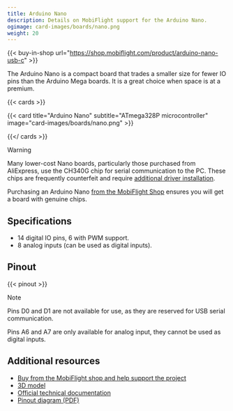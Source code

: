 ```yaml
---
title: Arduino Nano
description: Details on MobiFlight support for the Arduino Nano.
ogimage: card-images/boards/nano.png
weight: 20
---
```


{{< buy-in-shop url="https://shop.mobiflight.com/product/arduino-nano-usb-c" >}}

The Arduino Nano is a compact board that trades a smaller size for fewer IO pins than the Arduino Mega boards. It is a great choice when space is at a premium.

{{< cards >}}

{{< card title="Arduino Nano" subtitle="ATmega328P microcontroller" image="card-images/boards/nano.png" >}}

{{</ cards >}}

> [!WARNING]
> Many lower-cost Nano boards, particularly those purchased from AliExpress, use the CH340G chip for serial communication to the PC. These chips are frequently counterfeit and require [additional driver installation](/guides/installing-drivers/).
>
> Purchasing an Arduino Nano [from the MobiFlight Shop](https://shop.mobiflight.com/product/arduino-nano-usb-c) ensures you will get a board with genuine chips.

## Specifications

- 14 digital IO pins, 6 with PWM support.
- 8 analog inputs (can be used as digital inputs).

## Pinout

{{< pinout >}}

> [!NOTE]
> Pins D0 and D1 are not available for use, as they are reserved for USB serial communication.
>
> Pins A6 and A7 are only available for analog input, they cannot be used as digital inputs.

## Additional resources

- [Buy from the MobiFlight shop and help support the project](https://shop.mobiflight.com/product/arduino-nano-usb-c)
- [3D model](https://grabcad.com/library/arduino-nano-ch430g-1)
- [Official technical documentation](https://docs.arduino.cc/hardware/nano/)
- [Pinout diagram (PDF)](pinout.pdf)
